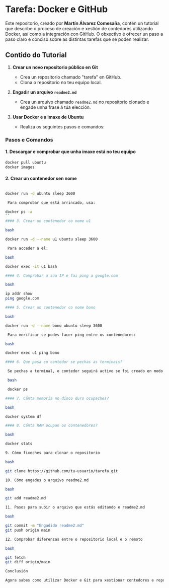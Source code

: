 # Tarefa: Docker e GitHub

Este repositorio, creado por **Martín Álvarez Comesaña**, contén un tutorial que describe o proceso de creación e xestión de contedores utilizando Docker, así como a integración con GitHub. O obxectivo é ofrecer un paso a paso claro e conciso sobre as distintas tarefas que se poden realizar.

## Contido do Tutorial

1. **Crear un novo repositorio público en Git**
   - Crea un repositorio chamado "tarefa" en GitHub.
   - Clona o repositorio no teu equipo local.

2. **Engadir un arquivo `readme2.md`**
   - Crea un arquivo chamado `readme2.md` no repositorio clonado e engade unha frase á túa elección.

3. **Usar Docker e a imaxe de Ubuntu**
   - Realiza os seguintes pasos e comandos:

### Pasos e Comandos

#### 1. Descargar e comprobar que unha imaxe está no teu equipo
   ```bash
   docker pull ubuntu
   docker images
   ```
#### 2. Crear un contenedor sen nome

   ```bash

docker run -d ubuntu sleep 3600

    Para comprobar que está arrincado, usa:

docker ps -a
   ``
#### 3. Crear un contenedor co nome u1

bash

docker run -d --name u1 ubuntu sleep 3600

    Para acceder a el:

bash

docker exec -it u1 bash

#### 4. Comprobar a súa IP e fai ping a google.com

bash

ip addr show
ping google.com

#### 5. Crear un contenedor co nome bono

bash

docker run -d --name bono ubuntu sleep 3600

    Para verificar se podes facer ping entre os contenedores:

bash

docker exec u1 ping bono

#### 6. Que pasa co contedor se pechas as terminais?

    Se pechas a terminal, o contedor seguirá activo se foi creado en modo background (-d). Comproba con:

    bash

    docker ps

#### 7. Cánta memoria no disco duro ocupaches?

bash

docker system df

#### 8. Cánta RAM ocupan os contenedores?

bash

docker stats

9. Cómo fixeches para clonar o repositorio

bash

git clone https://github.com/tu-usuario/tarefa.git

10. Cómo engades o arquivo readme2.md

bash

git add readme2.md

11. Pasos para subir o arquivo que estás editando e readme2.md

bash

git commit -m "Engadido readme2.md"
git push origin main

12. Comprobar diferenzas entre o repositorio local e o remoto

bash

git fetch
git diff origin/main

Conclusión

Agora sabes como utilizar Docker e Git para xestionar contedores e repositores. Este tutorial proporciona un marco de referencia para traballar con estas ferramentas de forma efectiva. Se tes dúbidas ou suxestións, non dubides en contactarme.
